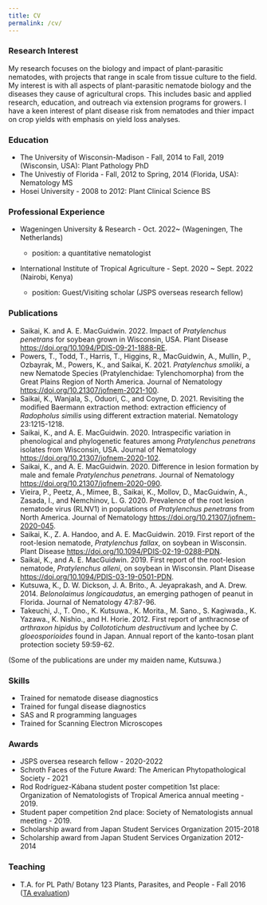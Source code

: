 ```yaml
---
title: CV
permalink: /cv/
--- 
```


### Research Interest
My research focuses on the biology and impact of plant-parasitic nematodes, with projects that range in scale from tissue culture to the field.
My interest is with all aspects of plant-parasitic nematode biology and the diseases they cause of agricultural crops. 
This includes basic and applied research, education, and outreach via extension programs for growers. 
I have a keen interest of plant disease risk from nematodes and thier impact on crop yields with emphasis on yield loss analyses.


### Education 

* The University of Wisconsin-Madison - Fall, 2014 to Fall, 2019 (Wisconsin, USA): Plant Pathology PhD
* The Univestiy of Florida - Fall, 2012 to Spring, 2014 (Florida, USA): Nematology MS  
* Hosei University - 2008 to 2012: Plant Clinical Science BS

### Professional Experience 
* Wageningen University & Research - Oct. 2022~ (Wageningen, The Netherlands) 
  - position: a quantitative nematologist 

* International Institute of Tropical Agriculture - Sept. 2020 ~ Sept. 2022  (Nairobi, Kenya)
  - position: Guest/Visiting scholar (JSPS overseas research fellow)  

### Publications  

* Saikai, K. and A. E. MacGuidwin. 2022. Impact of *Pratylenchus penetrans* for soybean grown in Wisconsin, USA. Plant Disease https://doi.org/10.1094/PDIS-09-21-1888-RE.  
* Powers, T., Todd, T., Harris, T., Higgins, R., MacGuidwin, A., Mullin, P., Ozbayrak, M., Powers, K., and Saikai, K. 2021. *Pratylenchus smoliki*, a new Nematode Species (Pratylenchidae: Tylenchomorpha) from the Great Plains Region of North America. Journal of Nematology https://doi.org/10.21307/jofnem-2021-100.  
* Saikai, K., Wanjala, S., Oduori, C., and Coyne, D. 2021. Revisiting the modified Baermann extraction method: extraction efficiency of *Radopholus similis* using different extraction material. Nematology 23:1215-1218.  
* Saikai, K., and A. E. MacGuidwin. 2020. Intraspecific variation in phenological and phylogenetic features among *Pratylenchus penetrans* isolates from Wisconsin, USA. Journal of Nematology https://doi.org/10.21307/jofnem-2020-102.  
* Saikai, K., and A. E. MacGuidwin. 2020. Difference in lesion formation by male and female *Pratylenchus penetrans*. Journal of Nematology https://doi.org/10.21307/jofnem-2020-090. 
* Vieira, P., Peetz, A., Mimee, B., Saikai, K., Mollov, D., MacGuidwin, A., Zasada, I., and Nemchinov, L. G. 2020. Prevalence of the root lesion nematode virus (RLNV1) in populations of *Pratylenchus penetrans* from North America. Journal of Nematology https://doi.org/10.21307/jofnem-2020-045.  
* Saikai, K., Z. A. Handoo, and A. E. MacGuidwin. 2019. First report of the root-lesion nematode, *Pratylenchus fallax*, on soybean in Wisconsin. Plant Disease https://doi.org/10.1094/PDIS-02-19-0288-PDN.  
* Saikai, K., and A. E. MacGuidwin. 2019. First report of the root-lesion nematode, *Pratylenchus alleni*, on soybean in Wisconsin. Plant Disease https://doi.org/10.1094/PDIS-03-19-0501-PDN.  
* Kutsuwa, K., D. W. Dickson, J. A. Brito., A. Jeyaprakash, and A. Drew. 2014.  *Belonolaimus longicaudatus*, an emerging pathogen of peanut in Florida. Journal of Nematology 47:87-96.   
* Takeuchi, J., T. Ono., K. Kutsuwa., K. Morita., M. Sano., S. Kagiwada., K. Yazawa., K. Nishio., and H. Horie. 2012. First report of anthracnose of *arthraxon hipidus* by *Collototichum destructivum* and lychee by *C. gloeosporioides* found in Japan. Annual report of the kanto-tosan plant protection society 59:59-62. 

 (Some of the publications are under my maiden name, Kutsuwa.)  


### Skills  
* Trained for nematode disease diagnostics  
* Trained for fungal disease diagnostics  
* SAS and R programming languages 
* Trained for Scanning Electron Microscopes 


### Awards
* JSPS oversea research fellow - 2020-2022  
* Schroth Faces of the Future Award: The American Phytopathological Society - 2021  
* Rod Rodríguez-Kábana student poster competition 1st place: Organization of Nematologists of Tropical America annual meeting - 2019. 
* Student paper competition 2nd place: Society of Nematologists annual meeting - 2019.  
* Scholarship award from Japan Student Services Organization 2015-2018  
* Scholarship award from Japan Student Services Organization 2012-2014  


### Teaching
* T.A. for PL Path/ Botany 123 Plants, Parasites, and People - Fall 2016  
([TA evaluation](../files/PP123_evaluation_ksaikai.pdf))  




